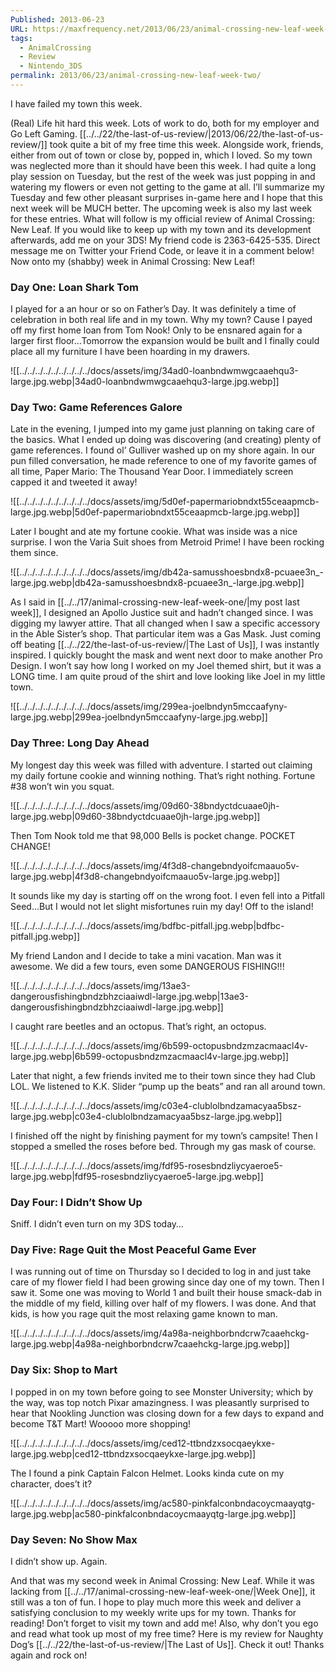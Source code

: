 ```yaml
---
Published: 2013-06-23
URL: https://maxfrequency.net/2013/06/23/animal-crossing-new-leaf-week-two/
tags:
  - AnimalCrossing
  - Review
  - Nintendo_3DS
permalink: 2013/06/23/animal-crossing-new-leaf-week-two/
---
```

I have failed my town this week.

(Real) Life hit hard this week. Lots of work to do, both for my employer and Go Left Gaming. [[../../22/the-last-of-us-review/|2013/06/22/the-last-of-us-review/]] took quite a bit of my free time this week. Alongside work, friends, either from out of town or close by, popped in, which I loved. So my town was neglected more than it should have been this week. I had quite a long play session on Tuesday, but the rest of the week was just popping in and watering my flowers or even not getting to the game at all. I’ll summarize my Tuesday and few other pleasant surprises in-game here and I hope that this next week will be MUCH better. The upcoming week is also my last week for these entries. What will follow is my official review of Animal Crossing: New Leaf. If you would like to keep up with my town and its development afterwards, add me on your 3DS! My friend code is 2363-6425-535. Direct message me on Twitter your Friend Code, or leave it in a comment below! Now onto my (shabby) week in Animal Crossing: New Leaf!

### Day One: Loan Shark Tom

I played for a an hour or so on Father’s Day. It was definitely a time of celebration in both real life and in my town. Why my town? Cause I payed off my first home loan from Tom Nook! Only to be ensnared again for a larger first floor…Tomorrow the expansion would be built and I finally could place all my furniture I have been hoarding in my drawers.

![[../../../../../../../../../docs/assets/img/34ad0-loanbndwmwgcaaehqu3-large.jpg.webp|34ad0-loanbndwmwgcaaehqu3-large.jpg.webp]]

### Day Two: Game References Galore

Late in the evening, I jumped into my game just planning on taking care of the basics. What I ended up doing was discovering (and creating) plenty of game references. I found ol’ Gulliver washed up on my shore again. In our pun filled conversation, he made reference to one of my favorite games of all time, Paper Mario: The Thousand Year Door. I immediately screen capped it and tweeted it away!

![[../../../../../../../../../docs/assets/img/5d0ef-papermariobndxt55ceaapmcb-large.jpg.webp|5d0ef-papermariobndxt55ceaapmcb-large.jpg.webp]]

Later I bought and ate my fortune cookie. What was inside was a nice surprise. I won the Varia Suit shoes from Metroid Prime! I have been rocking them since.

![[../../../../../../../../../docs/assets/img/db42a-samusshoesbndx8-pcuaee3n_-large.jpg.webp|db42a-samusshoesbndx8-pcuaee3n_-large.jpg.webp]]

As I said in [[../../17/animal-crossing-new-leaf-week-one/|my post last week]], I designed an Apollo Justice suit and hadn’t changed since. I was digging my lawyer attire. That all changed when I saw a specific accessory in the Able Sister’s shop. That particular item was a Gas Mask. Just coming off beating [[../../22/the-last-of-us-review/|The Last of Us]], I was instantly inspired. I quickly bought the mask and went next door to make another Pro Design. I won’t say how long I worked on my Joel themed shirt, but it was a LONG time. I am quite proud of the shirt and love looking like Joel in my little town.

![[../../../../../../../../../docs/assets/img/299ea-joelbndyn5mccaafyny-large.jpg.webp|299ea-joelbndyn5mccaafyny-large.jpg.webp]]

### Day Three: Long Day Ahead

My longest day this week was filled with adventure. I started out claiming my daily fortune cookie and winning nothing. That’s right nothing. Fortune #38 won’t win you squat.

![[../../../../../../../../../docs/assets/img/09d60-38bndyctdcuaae0jh-large.jpg.webp|09d60-38bndyctdcuaae0jh-large.jpg.webp]]

Then Tom Nook told me that 98,000 Bells is pocket change. POCKET CHANGE!

![[../../../../../../../../../docs/assets/img/4f3d8-changebndyoifcmaauo5v-large.jpg.webp|4f3d8-changebndyoifcmaauo5v-large.jpg.webp]]

It sounds like my day is starting off on the wrong foot. I even fell into a Pitfall Seed…But I would not let slight misfortunes ruin my day! Off to the island!

![[../../../../../../../../../docs/assets/img/bdfbc-pitfall.jpg.webp|bdfbc-pitfall.jpg.webp]]

My friend Landon and I decide to take a mini vacation. Man was it awesome. We did a few tours, even some DANGEROUS FISHING!!!

![[../../../../../../../../../docs/assets/img/13ae3-dangerousfishingbndzbhzciaaiwdl-large.jpg.webp|13ae3-dangerousfishingbndzbhzciaaiwdl-large.jpg.webp]]

I caught rare beetles and an octopus. That’s right, an octopus.

![[../../../../../../../../../docs/assets/img/6b599-octopusbndzmzacmaacl4v-large.jpg.webp|6b599-octopusbndzmzacmaacl4v-large.jpg.webp]]

Later that night, a few friends invited me to their town since they had Club LOL. We listened to K.K. Slider “pump up the beats” and ran all around town.

![[../../../../../../../../../docs/assets/img/c03e4-clublolbndzamacyaa5bsz-large.jpg.webp|c03e4-clublolbndzamacyaa5bsz-large.jpg.webp]]

I finished off the night by finishing payment for my town’s campsite! Then I stopped a smelled the roses before bed. Through my gas mask of course.

![[../../../../../../../../../docs/assets/img/fdf95-rosesbndzliycyaeroe5-large.jpg.webp|fdf95-rosesbndzliycyaeroe5-large.jpg.webp]]

### Day Four: I Didn’t Show Up

Sniff. I didn’t even turn on my 3DS today…

### Day Five: Rage Quit the Most Peaceful Game Ever

I was running out of time on Thursday so I decided to log in and just take care of my flower field I had been growing since day one of my town. Then I saw it. Some one was moving to World 1 and built their house smack-dab in the middle of my field, killing over half of my flowers. I was done. And that kids, is how you rage quit the most relaxing game known to man.

![[../../../../../../../../../docs/assets/img/4a98a-neighborbndcrw7caaehckg-large.jpg.webp|4a98a-neighborbndcrw7caaehckg-large.jpg.webp]]

### Day Six: Shop to Mart

I popped in on my town before going to see Monster University; which by the way, was top notch Pixar amazingness. I was pleasantly surprised to hear that Nookling Junction was closing down for a few days to expand and become T&T Mart! Wooooo more shopping!

![[../../../../../../../../../docs/assets/img/ced12-ttbndzxsocqaeykxe-large.jpg.webp|ced12-ttbndzxsocqaeykxe-large.jpg.webp]]

The I found a pink Captain Falcon Helmet. Looks kinda cute on my character, does’t it?

![[../../../../../../../../../docs/assets/img/ac580-pinkfalconbndacoycmaayqtg-large.jpg.webp|ac580-pinkfalconbndacoycmaayqtg-large.jpg.webp]]

### Day Seven: No Show Max

I didn’t show up. Again.

And that was my second week in Animal Crossing: New Leaf. While it was lacking from [[../../17/animal-crossing-new-leaf-week-one/|Week One]], it still was a ton of fun. I hope to play much more this week and deliver a satisfying conclusion to my weekly write ups for my town. Thanks for reading! Don’t forget to visit my town and add me! Also, why don’t you ego and read what took up most of my free time? Here is my review for Naughty Dog’s [[../../22/the-last-of-us-review/|The Last of Us]]. Check it out! Thanks again and rock on!